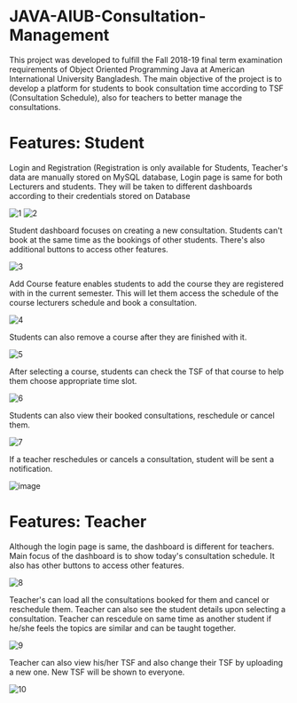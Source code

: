 # JAVA-AIUB-Consultation-Management
This project was developed to fulfill the Fall 2018-19 final term examination requirements of Object Oriented Programming Java at American International University Bangladesh.
The main objective of the project is to develop a platform for students to book consultation time according to TSF (Consultation Schedule), also for teachers to better manage the consultations.

# Features: Student

Login and Registration (Registration is only available for Students, Teacher's data are manually stored on MySQL database, Login page is same for both Lecturers and students. They will be taken to different dashboards according to their credentials stored on Database


![1](https://user-images.githubusercontent.com/57692222/80870103-1dd2f800-8cc6-11ea-8af3-6a32008e0245.JPG)
![2](https://user-images.githubusercontent.com/57692222/80870105-1f042500-8cc6-11ea-80fb-30b9351d6b9e.JPG)

Student dashboard focuses on creating a new consultation. Students can't book at the same time as the bookings of other students. There's also additional buttons to access other features.

![3](https://user-images.githubusercontent.com/57692222/80870185-abaee300-8cc6-11ea-8273-fefcfc3a5d4b.JPG)

Add Course feature enables students to add the course they are registered with in the current semester. This will let them access the schedule of the course lecturers schedule and book a consultation.

![4](https://user-images.githubusercontent.com/57692222/80870186-ace01000-8cc6-11ea-9c98-8977e6cbffc2.JPG)

Students can also remove a course after they are finished with it.

![5](https://user-images.githubusercontent.com/57692222/80870188-ad78a680-8cc6-11ea-80e8-ce5e6c4a8472.JPG)

After selecting a course, students can check the TSF of that course to help them choose appropriate time slot.

![6](https://user-images.githubusercontent.com/57692222/80870290-5f17d780-8cc7-11ea-948a-120c3fe9cf03.JPG)

Students can also view their booked consultations, reschedule or cancel them.

![7](https://user-images.githubusercontent.com/57692222/80870292-60490480-8cc7-11ea-80ef-e581fde86368.JPG)

If a teacher reschedules or cancels a consultation, student will be sent a notification.

![image](https://user-images.githubusercontent.com/57692222/80869949-12cb9800-8cc5-11ea-8113-4ed6b3312a34.png)

# Features: Teacher
Although the login page is same, the dashboard is different for teachers. Main focus of the dashboard is to show today's consultation schedule. It also has other buttons to access other features.

![8](https://user-images.githubusercontent.com/57692222/80870294-60e19b00-8cc7-11ea-96d4-1daf1b9ed638.JPG)

Teacher's can load all the consultations booked for them and cancel or reschedule them. Teacher can also see the student details upon selecting a consultation. Teacher can rescedule on same time as another student if he/she feels the topics are similar and can be taught together. 

![9](https://user-images.githubusercontent.com/57692222/80870295-617a3180-8cc7-11ea-92d5-cb4ac0e8b9e8.JPG)

Teacher can also view his/her TSF and also change their TSF by uploading a new one. New TSF will be shown to everyone.

![10](https://user-images.githubusercontent.com/57692222/80870296-617a3180-8cc7-11ea-9d54-f06803ec0848.JPG)


